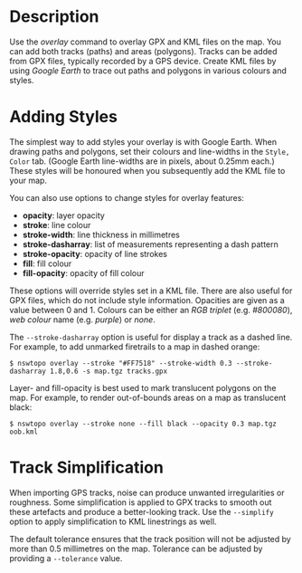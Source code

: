 # Description

Use the *overlay* command to overlay GPX and KML files on the map. You can add both tracks (paths) and areas (polygons). Tracks can be added from GPX files, typically recorded by a GPS device. Create KML files by using *Google Earth* to trace out paths and polygons in various colours and styles.

# Adding Styles

The simplest way to add styles your overlay is with Google Earth. When drawing paths and polygons, set their colours and line-widths in the `Style, Color` tab. (Google Earth line-widths are in pixels, about 0.25mm each.) These styles will be honoured when you subsequently add the KML file to your map.

You can also use options to change styles for overlay features:

* **opacity**: layer opacity
* **stroke**: line colour
* **stroke-width**: line thickness in millimetres
* **stroke-dasharray**: list of measurements representing a dash pattern
* **stroke-opacity**: opacity of line strokes
* **fill**: fill colour
* **fill-opacity**: opacity of fill colour

These options will override styles set in a KML file. There are also useful for GPX files, which do not include style information. Opacities are given as a value between 0 and 1. Colours can be either an *RGB triplet* (e.g. *#800080*), *web colour* name (e.g. *purple*) or *none*.

The `--stroke-dasharray` option is useful for display a track as a dashed line. For example, to add unmarked firetrails to a map in dashed orange:

```
$ nswtopo overlay --stroke "#FF7518" --stroke-width 0.3 --stroke-dasharray 1.8,0.6 -s map.tgz tracks.gpx
```

Layer- and fill-opacity is best used to mark translucent polygons on the map. For example, to render out-of-bounds areas on a map as translucent black:

```
$ nswtopo overlay --stroke none --fill black --opacity 0.3 map.tgz oob.kml
```

# Track Simplification

When importing GPS tracks, noise can produce unwanted irregularities or roughness. Some simplification is applied to GPX tracks to smooth out these artefacts and produce a better-looking track. Use the `--simplify` option to apply simplification to KML linestrings as well.

The default tolerance ensures that the track position will not be adjusted by more than 0.5 millimetres on the map. Tolerance can be adjusted by providing a `--tolerance` value.
